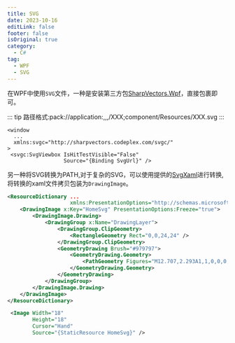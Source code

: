 ```yaml
---
title: SVG
date: 2023-10-16
editLink: false
footer: false
isOriginal: true
category:
  - C#
tag:
  - WPF
  - SVG
---
```


在WPF中使用`SVG`文件，一种是安装第三方包[SharpVectors.Wpf](https://github.com/ElinamLLC/SharpVectors)，直接包裹即可。

::: tip
路径格式:pack://application:,,,/XXX;component/Resources/XXX.svg
:::

```xml{3,6}
<window 
  ...
  xmlns:svgc="http://sharpvectors.codeplex.com/svgc/"
>
 <svgc:SvgViewbox IsHitTestVisible="False"
                  Source="{Binding SvgUrl}" />
```

另一种将SVG转换为PATH,对于复杂的SVG，可以使用提供的[SvgXaml](https://github.com/ElinamLLC/SvgXaml)进行转换,将转换的xaml文件拷贝包装为`DrawingImage`。

```xml
<ResourceDictionary ...
                    xmlns:PresentationOptions="http://schemas.microsoft.com/winfx/2006/xaml/presentation/options">
    <DrawingImage x:Key="HomeSvg" PresentationOptions:Freeze="true">
        <DrawingImage.Drawing>
            <DrawingGroup x:Name="DrawingLayer">
                <DrawingGroup.ClipGeometry>
                    <RectangleGeometry Rect="0,0,24,24" />
                </DrawingGroup.ClipGeometry>
                <GeometryDrawing Brush="#979797">
                    <GeometryDrawing.Geometry>
                        <PathGeometry Figures="M12.707,2.293A1,1,0,0,0,11.293,2.293L4.293,9.293 2.293,11.293A1,1,0,1,0,3.707,12.707L4,12.414 4,19A3,3,0,0,0,7,22L17,22A3,3,0,0,0,20,19L20,12.414 20.293,12.707A1,1,0,0,0,21.707,11.293L12.707,2.293z" FillRule="EvenOdd" />
                    </GeometryDrawing.Geometry>
                </GeometryDrawing>
            </DrawingGroup>
        </DrawingImage.Drawing>
    </DrawingImage>
</ResourceDictionary>
```

```xml
 <Image Width="18"
        Height="18"
        Cursor="Hand"
        Source="{StaticResource HomeSvg}" />
```
